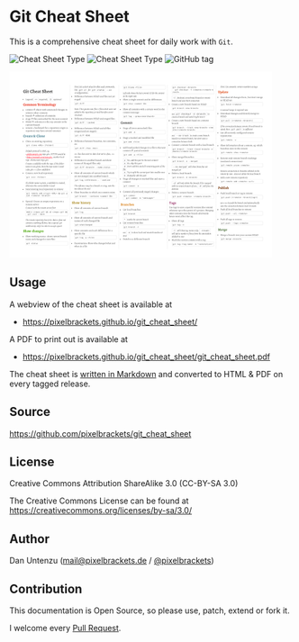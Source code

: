 Git Cheat Sheet
===============

This is a comprehensive cheat sheet for daily work with `Git`.

![Cheat Sheet Type](https://img.shields.io/badge/cheat%20sheet-git-orange.svg)
![Cheat Sheet Type](https://img.shields.io/badge/license-cc--by--sa--3.0-blue.svg)
![GitHub tag](https://img.shields.io/github/tag/pixelbrackets/git_cheat_sheet.svg)

[![Preview](./card.png)](https://pixelbrackets.github.io/git_cheat_sheet/)

Usage
-----

A webview of the cheat sheet is available at 

* https://pixelbrackets.github.io/git_cheat_sheet/

A PDF to print out is available at

* https://pixelbrackets.github.io/git_cheat_sheet/git_cheat_sheet.pdf

The cheat sheet is [written in Markdown](https://github.com/pixelbrackets/git_cheat_sheet/blob/master/git_cheat_sheet.md)
and converted to HTML & PDF on every tagged release.

Source
------

https://github.com/pixelbrackets/git_cheat_sheet

License
-------

Creative Commons Attribution ShareAlike 3.0 (CC-BY-SA 3.0)

The Creative Commons License can be found at https://creativecommons.org/licenses/by-sa/3.0/

Author
------

Dan Untenzu (<mail@pixelbrackets.de> / [@pixelbrackets](https://github.com/pixelbrackets))

Contribution
------------

This documentation is Open Source, so please use, patch, extend or fork it.

I welcome every [Pull Request](https://github.com/pixelbrackets/git_cheat_sheet/pulls).
